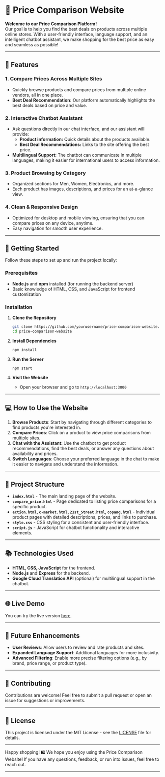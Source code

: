 

# 🛒 Price Comparison Website

**Welcome to our Price Comparison Platform!**  
Our goal is to help you find the best deals on products across multiple online stores. With a user-friendly interface, language support, and an intelligent chatbot assistant, we make shopping for the best price as easy and seamless as possible!

---

## 🌟 Features

### 1. **Compare Prices Across Multiple Sites**
   - Quickly browse products and compare prices from multiple online vendors, all in one place.
   - **Best Deal Recommendation:** Our platform automatically highlights the best deals based on price and value.

### 2. **Interactive Chatbot Assistant**
   - Ask questions directly in our chat interface, and our assistant will provide:
     - **Product information:** Quick details about the products available.
     - **Best Deal Recommendations:** Links to the site offering the best price.
   - **Multilingual Support:** The chatbot can communicate in multiple languages, making it easier for international users to access information.

### 3. **Product Browsing by Category**
   - Organized sections for Men, Women, Electronics, and more.
   - Each product has images, descriptions, and prices for an at-a-glance view.
   
### 4. **Clean & Responsive Design**
   - Optimized for desktop and mobile viewing, ensuring that you can compare prices on any device, anytime.
   - Easy navigation for smooth user experience.

---

## 🚀 Getting Started

Follow these steps to set up and run the project locally:

### Prerequisites
- **Node.js** and **npm** installed (for running the backend server)
- Basic knowledge of HTML, CSS, and JavaScript for frontend customization

### Installation

1. **Clone the Repository**
   ```bash
   git clone https://github.com/yourusername/price-comparison-website.git
   cd price-comparison-website
   ```

2. **Install Dependencies**
   ```bash
   npm install
   ```

3. **Run the Server**
   ```bash
   npm start
   ```

4. **Visit the Website**
   - Open your browser and go to `http://localhost:3000`

---

## 💻 How to Use the Website

1. **Browse Products**: Start by navigating through different categories to find products you're interested in.
2. **Compare Prices**: Click on a product to view price comparisons from multiple sites.
3. **Chat with the Assistant**: Use the chatbot to get product recommendations, find the best deals, or answer any questions about availability and prices.
4. **Switch Languages**: Choose your preferred language in the chat to make it easier to navigate and understand the information.

---

## 📂 Project Structure

- **`index.html`** - The main landing page of the website.
- **`compare_price.html`** - Page dedicated to listing price comparisons for a specific product.
- **`action.html`, `c-market.html`, `21st_Street.html`, `copang.html`** - Individual product pages with detailed descriptions, prices, and links to purchase.
- **`style.css`** - CSS styling for a consistent and user-friendly interface.
- **`script.js`** - JavaScript for chatbot functionality and interactive elements.

---

## 📚 Technologies Used

- **HTML, CSS, JavaScript** for the frontend.
- **Node.js** and **Express** for the backend.
- **Google Cloud Translation API** (optional) for multilingual support in the chatbot.
  
---

## 🌐 Live Demo

You can try the live version [here](https://yourwebsite.com).

---

## 🤖 Future Enhancements

- **User Reviews**: Allow users to review and rate products and sites.
- **Expanded Language Support**: Additional languages for more inclusivity.
- **Advanced Filtering**: Enable more precise filtering options (e.g., by brand, price range, or product type).
  
---

## 🤝 Contributing

Contributions are welcome! Feel free to submit a pull request or open an issue for suggestions or improvements.

---

## 📝 License

This project is licensed under the MIT License - see the [LICENSE](LICENSE) file for details.

--- 

Happy shopping! 🛍️ We hope you enjoy using the Price Comparison Website! If you have any questions, feedback, or run into issues, feel free to reach out.

---
